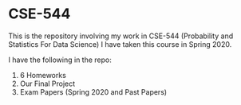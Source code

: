 # CSE-544
This is the repository involving my work in CSE-544 (Probability and Statistics For Data Science)
I have taken this course in Spring 2020.

I have the following in the repo:
1) 6 Homeworks
2) Our Final Project
3) Exam Papers (Spring 2020 and Past Papers)
